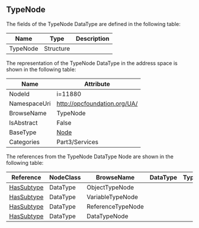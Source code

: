 <!-- datatype -->
## TypeNode
  
<!-- end of description -->
The fields of the TypeNode DataType are defined in the following table:  

|Name|Type|Description|
|---|---|---|
|TypeNode|Structure||

The representation of the TypeNode DataType in the address space is shown in the following table:  

|Name|Attribute|
|---|---|
|NodeId|i=11880|
|NamespaceUri|http://opcfoundation.org/UA/|
|BrowseName|TypeNode|
|IsAbstract|False|
|BaseType|[Node](../../../Part3/Services/Node/readme.md)|
|Categories|Part3/Services|

The references from the TypeNode DataType Node are shown in the following table:  

|Reference|NodeClass|BrowseName|DataType|TypeDefinition|ModellingRule|
|---|---|---|---|---|---|
|[HasSubtype](../../../Part3/ReferenceTypes/HasSubtype/readme.md)|DataType|ObjectTypeNode||||
|[HasSubtype](../../../Part3/ReferenceTypes/HasSubtype/readme.md)|DataType|VariableTypeNode||||
|[HasSubtype](../../../Part3/ReferenceTypes/HasSubtype/readme.md)|DataType|ReferenceTypeNode||||
|[HasSubtype](../../../Part3/ReferenceTypes/HasSubtype/readme.md)|DataType|DataTypeNode||||

